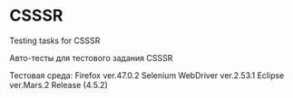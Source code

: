 # CSSSR
Testing tasks for CSSSR

Авто-тесты для тестового задания CSSSR

Тестовая среда:
Firefox ver.47.0.2
Selenium WebDriver ver.2.53.1
Eclipse ver.Mars.2 Release (4.5.2)

